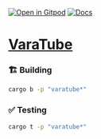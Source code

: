 [![Open in Gitpod](https://img.shields.io/badge/Open_in-Gitpod-white?logo=gitpod)](https://gitpod.io/#FOLDER=varatube/https://github.com/gear-foundation/dapps)
[![Docs](https://img.shields.io/github/actions/workflow/status/gear-foundation/dapps/contracts.yml?logo=rust&label=docs)](https://dapps.gear.rs/varatube_io)

# [VaraTube](https://wiki.gear-tech.io/docs/examples/Infra/varatube)

### 🏗️ Building

```sh
cargo b -p "varatube*"
```

### ✅ Testing

```sh
cargo t -p "varatube*"
```
